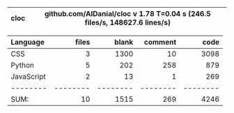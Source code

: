 cloc|github.com/AlDanial/cloc v 1.78  T=0.04 s (246.5 files/s, 148627.6 lines/s)
--- | ---

Language|files|blank|comment|code
:-------|-------:|-------:|-------:|-------:
CSS|3|1300|10|3098
Python|5|202|258|879
JavaScript|2|13|1|269
--------|--------|--------|--------|--------
SUM:|10|1515|269|4246
